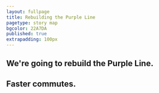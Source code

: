 ```yaml
---
layout: fullpage
title: Rebuilding the Purple Line
pagetype: story map
bgcolor: 22A7DA
published: true
extrapadding: 100px
---
```


## We're going to rebuild the Purple Line. 

## Faster commutes.
